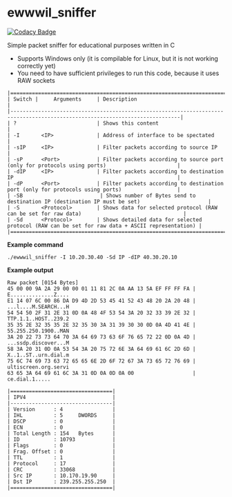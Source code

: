 # ewwwil_sniffer

[![Codacy Badge](https://api.codacy.com/project/badge/Grade/0a994432c7e14beea278c267a3108bbe)](https://app.codacy.com/manual/Petr-Hric/ewwwil_sniffer?utm_source=github.com&utm_medium=referral&utm_content=Petr-Hric/ewwwil_sniffer&utm_campaign=Badge_Grade_Dashboard)

Simple packet sniffer for educational purposes written in C
- Supports Windows only (it is compilable for Linux, but it is not working correctly yet)
- You need to have sufficient privileges to run this code, because it uses RAW sockets

```text
|=============================================================================================================================|
| Switch |     Arguments     | Description                                                                                    |
|-----------------------------------------------------------------------------------------------------------------------------|
| ?                          | Shows this content                                                                             |
| -I       <IP>              | Address of interface to be spectated                                                           |
| -sIP     <IP>              | Filter packets according to source IP                                                          |
| -sP      <Port>            | Filter packets according to source port (only for protocols using ports)                       |
| -dIP     <IP>              | Filter packets according to destination IP                                                     |
| -dP      <Port>            | Filter packets according to destination port (only for protocols using ports)                  |
| -SB                         | Shows number of Bytes send to destination IP (destination IP must be set)                      |
| -S       <Protocol>        | Shows data for selected protocol (RAW can be set for raw data)                                 |
| -Sd      <Protocol>        | Shows detailed data for selected protocol (RAW can be set for raw data + ASCII representation) |
|=============================================================================================================================|
```

**Example command**
```
./ewwwil_sniffer -I 10.20.30.40 -Sd IP -dIP 40.30.20.10
```

**Example output**
```
Raw packet [0154 Bytes]
45 00 00 9A 2A 29 00 00 01 11 81 2C 0A AA 13 5A EF FF FF FA | E..............Z....
E1 14 07 6C 00 86 DA D9 4D 2D 53 45 41 52 43 48 20 2A 20 48 | ...l....M.SEARCH...H
54 54 50 2F 31 2E 31 0D 0A 48 4F 53 54 3A 20 32 33 39 2E 32 | TTP.1.1..HOST..239.2
35 35 2E 32 35 35 2E 32 35 30 3A 31 39 30 30 0D 0A 4D 41 4E | 55.255.250.1900..MAN
3A 20 22 73 73 64 70 3A 64 69 73 63 6F 76 65 72 22 0D 0A 4D | ...ssdp.discover...M
58 3A 20 31 0D 0A 53 54 3A 20 75 72 6E 3A 64 69 61 6C 2D 6D | X..1..ST..urn.dial.m
75 6C 74 69 73 63 72 65 65 6E 2D 6F 72 67 3A 73 65 72 76 69 | ultiscreen.org.servi
63 65 3A 64 69 61 6C 3A 31 0D 0A 0D 0A 00                   | ce.dial.1.....

|=================================|
| IPV4                            |
|---------------------------------|
| Version      : 4                |
| IHL          : 5     DWORDS     |
| DSCP         : 0                |
| ECN          : 0                |
| Total Length : 154   Bytes      |
| ID           : 10793            |
| Flags        : 0                |
| Frag. Offset : 0                |
| TTL          : 1                |
| Protocol     : 17               |
| CRC          : 33068            |
| Src IP       : 10.170.19.90     |
| Dst IP       : 239.255.255.250  |
|=================================|
```
